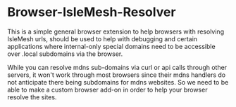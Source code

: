 # Browser-IsleMesh-Resolver

This is a simple general browser extension to help browsers with resolving IsleMesh urls,
should be used to help with debugging and certain applications where internal-only special
domains need to be accessible over .local subdomains via the browser.

While you can resolve mdns sub-domains via curl or api calls through other servers,
it won't work through most browsers since their mdns handlers do not anticipate
there being subdomains for mdns websites.  So we need to be able to make a custom
browser add-on in order to help your browser resolve the sites.